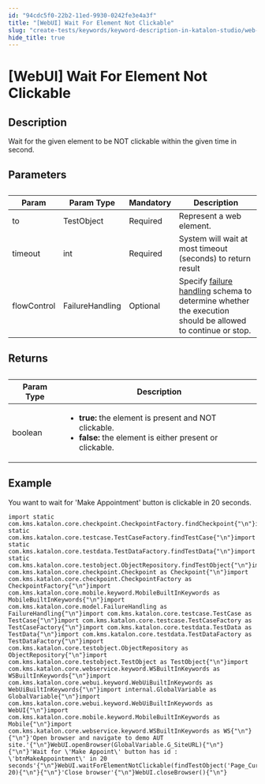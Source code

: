 ```yaml
---
id: "94cdc5f0-22b2-11ed-9930-0242fe3e4a3f"
title: "[WebUI] Wait For Element Not Clickable"
slug: "create-tests/keywords/keyword-description-in-katalon-studio/web-ui-keywords/webui-wait-for-element-not-clickable"
hide_title: true
---
```


# <a id="id_0" class="anchor_top_offset"/><a id="ariaid-title1" class="anchor_top_offset"/>[WebUI] Wait For Element Not Clickable


## <a id="id_0__id_1" class="anchor_top_offset"/>Description

              
<p xmlns="http://www.w3.org/1999/xhtml" className="p">Wait for the given element to be NOT   clickable within the given time in second.</p> 
      

## <a id="id_0__id_2" class="anchor_top_offset"/>Parameters

              
<table xmlns="http://www.w3.org/1999/xhtml" className="table anchor_top_offset" id="id_0__89ed72a2-e6df-4b36-ad9f-fabc70c1e6c8"><caption /><thead className="thead"><tr className><th className="entry anchor_top_offset" id="id_0__89ed72a2-e6df-4b36-ad9f-fabc70c1e6c8__entry__1">Param</th><th className="entry anchor_top_offset" id="id_0__89ed72a2-e6df-4b36-ad9f-fabc70c1e6c8__entry__2">Param Type</th><th className="entry anchor_top_offset" id="id_0__89ed72a2-e6df-4b36-ad9f-fabc70c1e6c8__entry__3">Mandatory</th><th className="entry anchor_top_offset" id="id_0__89ed72a2-e6df-4b36-ad9f-fabc70c1e6c8__entry__4">Description</th></tr></thead><tbody className="tbody"><tr className><td className="entry" headers="id_0__89ed72a2-e6df-4b36-ad9f-fabc70c1e6c8__entry__1 id_0__89ed72a2-e6df-4b36-ad9f-fabc70c1e6c8__entry__2 id_0__89ed72a2-e6df-4b36-ad9f-fabc70c1e6c8__entry__3 id_0__89ed72a2-e6df-4b36-ad9f-fabc70c1e6c8__entry__4 ">to</td><td className="entry" headers="id_0__89ed72a2-e6df-4b36-ad9f-fabc70c1e6c8__entry__1 id_0__89ed72a2-e6df-4b36-ad9f-fabc70c1e6c8__entry__2 id_0__89ed72a2-e6df-4b36-ad9f-fabc70c1e6c8__entry__3 id_0__89ed72a2-e6df-4b36-ad9f-fabc70c1e6c8__entry__4 ">TestObject</td><td className="entry" headers="id_0__89ed72a2-e6df-4b36-ad9f-fabc70c1e6c8__entry__1 id_0__89ed72a2-e6df-4b36-ad9f-fabc70c1e6c8__entry__2 id_0__89ed72a2-e6df-4b36-ad9f-fabc70c1e6c8__entry__3 id_0__89ed72a2-e6df-4b36-ad9f-fabc70c1e6c8__entry__4 ">Required</td><td className="entry" headers="id_0__89ed72a2-e6df-4b36-ad9f-fabc70c1e6c8__entry__1 id_0__89ed72a2-e6df-4b36-ad9f-fabc70c1e6c8__entry__2 id_0__89ed72a2-e6df-4b36-ad9f-fabc70c1e6c8__entry__3 id_0__89ed72a2-e6df-4b36-ad9f-fabc70c1e6c8__entry__4 ">Represent a web element.</td></tr><tr className><td className="entry" headers="id_0__89ed72a2-e6df-4b36-ad9f-fabc70c1e6c8__entry__1 id_0__89ed72a2-e6df-4b36-ad9f-fabc70c1e6c8__entry__2 id_0__89ed72a2-e6df-4b36-ad9f-fabc70c1e6c8__entry__3 id_0__89ed72a2-e6df-4b36-ad9f-fabc70c1e6c8__entry__4 ">timeout</td><td className="entry" headers="id_0__89ed72a2-e6df-4b36-ad9f-fabc70c1e6c8__entry__1 id_0__89ed72a2-e6df-4b36-ad9f-fabc70c1e6c8__entry__2 id_0__89ed72a2-e6df-4b36-ad9f-fabc70c1e6c8__entry__3 id_0__89ed72a2-e6df-4b36-ad9f-fabc70c1e6c8__entry__4 ">int</td><td className="entry" headers="id_0__89ed72a2-e6df-4b36-ad9f-fabc70c1e6c8__entry__1 id_0__89ed72a2-e6df-4b36-ad9f-fabc70c1e6c8__entry__2 id_0__89ed72a2-e6df-4b36-ad9f-fabc70c1e6c8__entry__3 id_0__89ed72a2-e6df-4b36-ad9f-fabc70c1e6c8__entry__4 ">Required</td><td className="entry" headers="id_0__89ed72a2-e6df-4b36-ad9f-fabc70c1e6c8__entry__1 id_0__89ed72a2-e6df-4b36-ad9f-fabc70c1e6c8__entry__2 id_0__89ed72a2-e6df-4b36-ad9f-fabc70c1e6c8__entry__3 id_0__89ed72a2-e6df-4b36-ad9f-fabc70c1e6c8__entry__4 ">System will wait at most timeout (seconds) to return         result</td></tr><tr className><td className="entry" headers="id_0__89ed72a2-e6df-4b36-ad9f-fabc70c1e6c8__entry__1 id_0__89ed72a2-e6df-4b36-ad9f-fabc70c1e6c8__entry__2 id_0__89ed72a2-e6df-4b36-ad9f-fabc70c1e6c8__entry__3 id_0__89ed72a2-e6df-4b36-ad9f-fabc70c1e6c8__entry__4 ">flowControl</td><td className="entry" headers="id_0__89ed72a2-e6df-4b36-ad9f-fabc70c1e6c8__entry__1 id_0__89ed72a2-e6df-4b36-ad9f-fabc70c1e6c8__entry__2 id_0__89ed72a2-e6df-4b36-ad9f-fabc70c1e6c8__entry__3 id_0__89ed72a2-e6df-4b36-ad9f-fabc70c1e6c8__entry__4 ">FailureHandling</td><td className="entry" headers="id_0__89ed72a2-e6df-4b36-ad9f-fabc70c1e6c8__entry__1 id_0__89ed72a2-e6df-4b36-ad9f-fabc70c1e6c8__entry__2 id_0__89ed72a2-e6df-4b36-ad9f-fabc70c1e6c8__entry__3 id_0__89ed72a2-e6df-4b36-ad9f-fabc70c1e6c8__entry__4 ">Optional</td><td className="entry" headers="id_0__89ed72a2-e6df-4b36-ad9f-fabc70c1e6c8__entry__1 id_0__89ed72a2-e6df-4b36-ad9f-fabc70c1e6c8__entry__2 id_0__89ed72a2-e6df-4b36-ad9f-fabc70c1e6c8__entry__3 id_0__89ed72a2-e6df-4b36-ad9f-fabc70c1e6c8__entry__4 ">Specify <a className="xref" href="/maintain/configure-failure-handling-settings-in-katalon-studio">failure handling</a> schema to         determine whether the execution should be allowed to continue or         stop.</td></tr></tbody></table> 
      

## <a id="id_0__id_3" class="anchor_top_offset"/>Returns

              
<table xmlns="http://www.w3.org/1999/xhtml" className="table anchor_top_offset" id="id_0__7fa89565-6783-4d40-bfed-d0be8fbf925b"><caption /><thead className="thead"><tr className><th className="entry anchor_top_offset" id="id_0__7fa89565-6783-4d40-bfed-d0be8fbf925b__entry__1">Param Type</th><th className="entry anchor_top_offset" id="id_0__7fa89565-6783-4d40-bfed-d0be8fbf925b__entry__2">Description</th></tr></thead><tbody className="tbody"><tr className><td className="entry" headers="id_0__7fa89565-6783-4d40-bfed-d0be8fbf925b__entry__1 id_0__7fa89565-6783-4d40-bfed-d0be8fbf925b__entry__2 ">boolean</td><td className="entry" headers="id_0__7fa89565-6783-4d40-bfed-d0be8fbf925b__entry__1 id_0__7fa89565-6783-4d40-bfed-d0be8fbf925b__entry__2 ">         <ul className="ul"><li className="li">             <strong className="ph b">true:</strong> the element is present and NOT             clickable.</li><li className="li">             <strong className="ph b">false:</strong> the element is either present or             clickable.</li></ul>       </td></tr></tbody></table> 
      

## <a id="id_0__id_4" class="anchor_top_offset"/>Example

              
<p xmlns="http://www.w3.org/1999/xhtml" className="p">You want to wait for 'Make Appointment' button is clickable in   20 seconds.</p> 
              
<pre xmlns="http://www.w3.org/1999/xhtml" className="pre codeblock"><code>import static com.kms.katalon.core.checkpoint.CheckpointFactory.findCheckpoint{"\n"}import static com.kms.katalon.core.testcase.TestCaseFactory.findTestCase{"\n"}import static com.kms.katalon.core.testdata.TestDataFactory.findTestData{"\n"}import static com.kms.katalon.core.testobject.ObjectRepository.findTestObject{"\n"}import com.kms.katalon.core.checkpoint.Checkpoint as Checkpoint{"\n"}import com.kms.katalon.core.checkpoint.CheckpointFactory as CheckpointFactory{"\n"}import com.kms.katalon.core.mobile.keyword.MobileBuiltInKeywords as MobileBuiltInKeywords{"\n"}import com.kms.katalon.core.model.FailureHandling as FailureHandling{"\n"}import com.kms.katalon.core.testcase.TestCase as TestCase{"\n"}import com.kms.katalon.core.testcase.TestCaseFactory as TestCaseFactory{"\n"}import com.kms.katalon.core.testdata.TestData as TestData{"\n"}import com.kms.katalon.core.testdata.TestDataFactory as TestDataFactory{"\n"}import com.kms.katalon.core.testobject.ObjectRepository as ObjectRepository{"\n"}import com.kms.katalon.core.testobject.TestObject as TestObject{"\n"}import com.kms.katalon.core.webservice.keyword.WSBuiltInKeywords as WSBuiltInKeywords{"\n"}import com.kms.katalon.core.webui.keyword.WebUiBuiltInKeywords as WebUiBuiltInKeywords{"\n"}import internal.GlobalVariable as GlobalVariable{"\n"}import com.kms.katalon.core.webui.keyword.WebUiBuiltInKeywords as WebUI{"\n"}import com.kms.katalon.core.mobile.keyword.MobileBuiltInKeywords as Mobile{"\n"}import com.kms.katalon.core.webservice.keyword.WSBuiltInKeywords as WS{"\n"}{"\n"}'Open browser and navigate to demo AUT site.'{"\n"}WebUI.openBrowser(GlobalVariable.G_SiteURL){"\n"}{"\n"}'Wait for \'Make Appoint\' button has id : \'btnMakeAppointment\' in 20 seconds'{"\n"}WebUI.waitForElementNotClickable(findTestObject('Page_CuraHomepage/btn_MakeAppointment'), 20){"\n"}{"\n"}'Close browser'{"\n"}WebUI.closeBrowser(){"\n"}</code></pre> 
            
